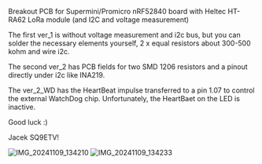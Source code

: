 Breakout PCB for Supermini/Promicro nRF52840 board with Heltec HT-RA62 LoRa module (and I2C and voltage measurement)

The first ver_1 is without voltage measurement and i2c bus, but you can solder the necessary elements yourself, 2 x equal resistors about 300-500 kohm and wire i2c.

The second ver_2 has PCB fields for two SMD 1206 resistors and a pinout directly under i2c like INA219.

The ver_2_WD has the HeartBeat impulse transferred to a pin 1.07 to control the external WatchDog chip.
Unfortunately, the HeartBaet on the LED is inactive.

Good luck :)

Jacek SQ9ETV!

![IMG_20241109_134210](https://github.com/user-attachments/assets/9736826f-40d9-4fae-801a-4bcf4dfe69b7)
![IMG_20241109_134233](https://github.com/user-attachments/assets/51b732f3-c0c5-4e8d-bb65-0cf870212d62)
